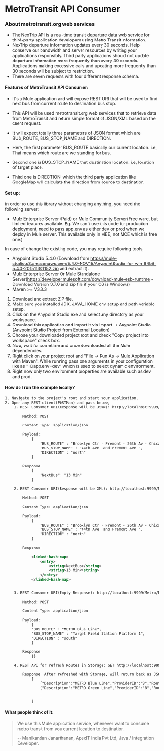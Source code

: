 MetroTransit API Consumer
=========================

### About metrotransit.org web services

* The NexTrip API is a real-time transit departure data web service for third-party application developers using Metro Transit information.
* NexTrip departure information updates every 30 seconds. Help conserve our bandwidth and server resources by writing your applications responsibly. Third party applications should not update departure information more frequently than every 30 seconds. Applications making excessive calls and updating more frequently than 30 seconds will be subject to restriction. 
* There are seven requests with four different response schema.

#### Features of MetroTransit API Consumer:

* It's a Mule application and will expose REST URI that will be used to find next bus from current route to destination bus stop.

* This API will be used metrotransit.org web services that to retrieve data from MetroTransit and return simple format of JSON/XML based on the client request.
* It will expect totally three parameters of JSON format which are BUS_ROUTE, BUS_STOP_NAME and DIRECTION.
* Here, the first parameter BUS_ROUTE basically our current location. i.e, That means which route are we standing for bus.
* Second one is BUS_STOP_NAME that destination location. i.e, location of target place.
* Third one is DIRECTION, which the third party application like GoogleMap will calculate the direction from source to destination.

#### Set up:

In order to use this library without changing anything, you need the following server:
* Mule Enterprise Server (Paid) or Mule Community Server(Free ware, but limited features available. Eg. We can't use this code for production deployment, need to pass app.env as either dev or prod when we deploy in Mule server. This available only in MEE, not MCE which is free one.)

In case of change the existing code, you may require following tools,
* Anypoint Studio 5.4.0 (Download from https://mule-studio.s3.amazonaws.com/5.4.0-NOV15/AnypointStudio-for-win-64bit-5.4.0-201511301152.zip and extract it).
* Mule Enterprise Server Or Mule Standalone Server(https://developer.mulesoft.com/download-mule-esb-runtime - Download Version 3.7.0 and zip file if your OS is Windows)
* Maven >= V3.3.3

1. Download and extract ZIP file.
2. Make sure you installed JDK, JAVA_HOME env setup and path variable setup.
3. Click on the Anypoint Studio exe and select any directory as your workspace.
4. Download this application and import it via Import -> Anypoint Studio (Anypoint Studio Project from External Location)
5. Choose your downloaded project root and check "Copy project into workspace" check box.
6. Now, wait for sometime and once downloaded all the Mule dependencies. 
7. Right click on your project root and "File -> Run As -> Mule Application with Maven". While running pass one arguments in your configuration like as "-Dapp.env=dev" which is used to select dynamic environment.
8. Right now only two environment properties are available such as dev and prod.


#### How do I run the example locally?
```xml
1. Navigate to the project's root and start your application.
2. Open any REST client(POSTMan) and pass below,
	1. REST Consumer URI(Response will be JSON): http://localhost:9999/Metro/NextBus (Or) http://localhost:9999/Metro/NextBus?format=json
	
		Method: POST
		
		Content Type: application/json
		
		Payload: 
			{
				"BUS_ROUTE" : "Brooklyn Ctr - Fremont - 26th Av - Chicago - MOA",
				"BUS_STOP_NAME" : "44th Ave  and Fremont Ave ",
				"DIRECTION" : "north"
			}
			
		Response:
			{
				"NextBus": "13 Min"
			}
			
	2. REST Consumer URI(Response will be XML): http://localhost:9999/Metro/NextBus?format=xml
	
		Method: POST
		
		Content Type: application/json
		
		Payload: 
			{
				"BUS_ROUTE" : "Brooklyn Ctr - Fremont - 26th Av - Chicago - MOA",
				"BUS_STOP_NAME" : "44th Ave  and Fremont Ave ",
				"DIRECTION" : "north"
			}
			
		Response:
			
			<linked-hash-map>
				<entry>
					<string>NextBus</string>
					<string>13 Min</string>
				</entry>
			</linked-hash-map>

			
	3. REST Consumer URI(Empty Response): http://localhost:9999/Metro/NextBus
	
		Method: POST
		
		Content Type: application/json
		
		Payload: 
			{
			"BUS_ROUTE" : "METRO Blue Line",
			"BUS_STOP_NAME" : "Target Field Station Platform 1",
			"DIRECTION" : "south"
			}
			
		Response:
			{}

	4. REST API for refresh Routes in Storage: GET http://localhost:9999/Metro/RefereshRoutes
	
		Response: After refreshed with Storage, will return back as JSON below,
			[
				{"Description":"METRO Blue Line","ProviderID":"8","Route":"901"},
				{"Description":"METRO Green Line","ProviderID":"8","Route":"902"},
				.
				.
			]

```
#### What people think of it:

> We use this Mule application service, whenever want to consume metro transit from you current location to destination.
>
> -- Manikandan Janarthanan, ApexIT India Pvt Ltd, Java / Integration Developer.
